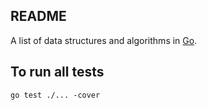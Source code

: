 ## README

A list of data structures and algorithms in [Go](https://go.dev/).

## To run all tests

```[go]
go test ./... -cover
```